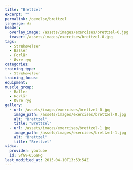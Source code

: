 ```yaml
---
title: "Brettzel"
excerpt: ""
permalink: /oevelse/brettzel
language: da
header:
  overlay_image: /assets/images/exercises/brettzel-0.jpg
  teaser: /assets/images/exercises/brettzel-0.jpg
tags:
  - Strækøvelser
  - Baller
  - Forlår
  - Øvre ryg
categories:
training_type: 
  - Strækøvelser
training_focus: 
equipment:
muscle_group:
  - Baller
  - Forlår
  - Øvre ryg
gallery:
  - url: /assets/images/exercises/brettzel-0.jpg
    image_path: /assets/images/exercises/brettzel-0.jpg
    alt: "Brettzel"
    title: "Brettzel"
  - url: /assets/images/exercises/brettzel-1.jpg
    image_path: /assets/images/exercises/brettzel-1.jpg
    alt: "Brettzel"
    title: "Brettzel"
video:
  provider: youtube
  id: SfGV-65GaPg
last_modified_at: 2015-04-10T13:53:54Z
---
```



